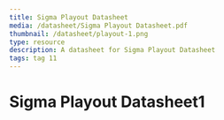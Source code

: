 ```yaml
---
title: Sigma Playout Datasheet
media: /datasheet/Sigma Playout Datasheet.pdf
thumbnail: /datasheet/playout-1.png
type: resource
description: A datasheet for Sigma Playout Datasheet
tags: tag 11
---
```


# Sigma Playout Datasheet1
